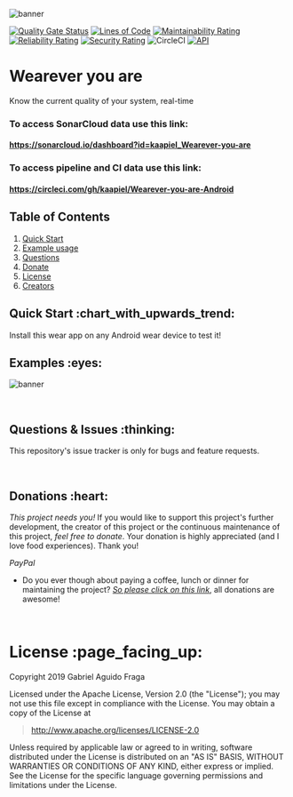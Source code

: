 ![banner](https://raw.github.com/kaapiel/Raw-content/master/Wearever-you-are-Android/banner.png)

[![Quality Gate Status](https://sonarcloud.io/api/project_badges/measure?project=kaapiel_Wearever-you-are&metric=alert_status)](https://sonarcloud.io/dashboard?id=kaapiel_Wearever-you-are)
[![Lines of Code](https://sonarcloud.io/api/project_badges/measure?project=kaapiel_Wearever-you-are&metric=ncloc)](https://sonarcloud.io/dashboard?id=kaapiel_Wearever-you-are)
[![Maintainability Rating](https://sonarcloud.io/api/project_badges/measure?project=kaapiel_Wearever-you-are&metric=sqale_rating)](https://sonarcloud.io/dashboard?id=kaapiel_Wearever-you-are)
[![Reliability Rating](https://sonarcloud.io/api/project_badges/measure?project=kaapiel_Wearever-you-are&metric=reliability_rating)](https://sonarcloud.io/dashboard?id=kaapiel_Wearever-you-are)
[![Security Rating](https://sonarcloud.io/api/project_badges/measure?project=kaapiel_Wearever-you-are&metric=security_rating)](https://sonarcloud.io/dashboard?id=kaapiel_Wearever-you-are)
![CircleCI](https://img.shields.io/circleci/build/github/kaapiel/Wearever-you-are-Android/master)
[![API](https://img.shields.io/badge/API-26%2B-green.svg?style=flat)](https://android-arsenal.com/api?level=26)

# Wearever you are
Know the current quality of your system, real-time

### To access SonarCloud data use this link: 
#### https://sonarcloud.io/dashboard?id=kaapiel_Wearever-you-are

### To access pipeline and CI data use this link: 
#### https://circleci.com/gh/kaapiel/Wearever-you-are-Android

## Table of Contents
1. [Quick Start](#quick-start)
1. [Example usage](#examples)
1. [Questions](#report)
1. [Donate](#donate)
1. [License](#licence)
1. [Creators](#creators)

<h2 id="quick-start">Quick Start :chart_with_upwards_trend:</h2>
Install this wear app on any Android wear device to test it!

<br/>

<h2 id="examples">Examples :eyes:</h2>

![banner](https://raw.github.com/kaapiel/Raw-content/master/Wearever-you-are-Android/example-1.png)

<br/>

<h2 id="report">Questions & Issues :thinking:</h2>

This repository's issue tracker is only for bugs and feature requests.  

<br/>

<h2 id="donate">Donations :heart:</h2>

*This project needs you!* If you would like to support this project's further development, the creator of this project or the continuous maintenance of this project, *feel free to donate*. Your donation is highly appreciated (and I love food experiences). Thank you!

*PayPal*

- Do you ever though about paying a coffee, lunch or dinner for maintaining the project? [*So please click on this link*](https://www.paypal.com/cgi-bin/webscr?cmd=_donations&business=gabriel_aguido@hotmail.com&lc=US&item_name=Donation+to+Wearever+You+Are+Android+Maintenance&no_note=0&cn=&currency_code=USD&bn=PP-DonationsBF:btn_donateCC_LG.gif:NonHosted), all donations are awesome!

<br/>

<h1 id="license">License :page_facing_up:</h1>

Copyright 2019 Gabriel Aguido Fraga

Licensed under the Apache License, Version 2.0 (the "License");
you may not use this file except in compliance with the License.
You may obtain a copy of the License at

> http://www.apache.org/licenses/LICENSE-2.0

Unless required by applicable law or agreed to in writing, software
distributed under the License is distributed on an "AS IS" BASIS,
WITHOUT WARRANTIES OR CONDITIONS OF ANY KIND, either express or implied.
See the License for the specific language governing permissions and
limitations under the License.

<br/>

